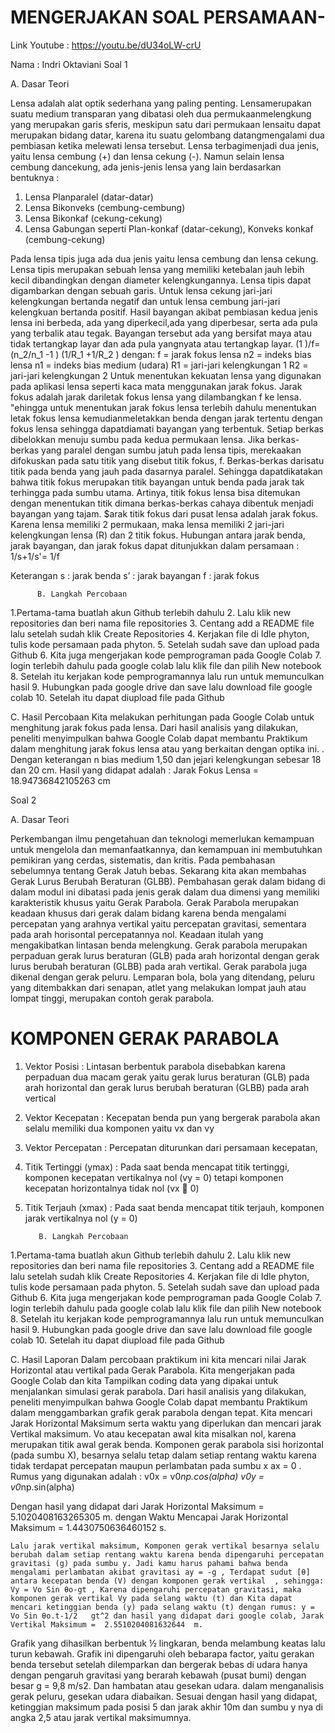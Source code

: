 # MENGERJAKAN SOAL PERSAMAAN-

Link Youtube : https://youtu.be/dU34oLW-crU 

Nama : Indri Oktaviani Soal 1 

A. Dasar Teori 

Lensa adalah alat optik sederhana yang paling penting. Lensamerupakan suatu medium transparan yang dibatasi oleh dua permukaanmelengkung yang merupakan garis sferis, meskipun satu dari permukaan lensaitu dapat merupakan bidang datar, karena itu suatu gelombang datangmengalami dua pembiasan ketika melewati lensa tersebut. Lensa terbagimenjadi dua jenis, yaitu lensa cembung (+) dan lensa cekung (-). Namun selain lensa cembung dancekung, ada jenis-jenis lensa yang lain berdasarkan bentuknya :
1.  Lensa Planparalel (datar-datar)
2.  Lensa Bikonveks (cembung-cembung)
3. Lensa Bikonkaf (cekung-cekung)
4. Lensa Gabungan seperti Plan-konkaf (datar-cekung), Konveks konkaf (cembung-cekung)

Pada lensa tipis juga ada dua jenis yaitu lensa cembung dan lensa cekung. Lensa tipis merupakan sebuah lensa yang memiliki ketebalan jauh lebih kecil dibandingkan dengan diameter kelengkungannya. Lensa tipis dapat digambarkan dengan sebuah garis. Untuk lensa cekung jari-jari kelengkungan bertanda negatif dan untuk lensa cembung jari-jari kelengkuan bertanda positif. Hasil bayangan akibat pembiasan kedua jenis lensa ini berbeda, ada yang diperkecil,ada yang diperbesar, serta ada pula yang terbalik atau tegak. Bayangan tersebut ada yang bersifat maya atau tidak tertangkap layar dan ada pula yangnyata atau tertangkap layar.
(1 )/f=(n_2/n_1 -1  )  (1/R_1 +1/R_2 )
dengan:
f = jarak fokus lensa
n2 = indeks bias lensa
n1 = indeks bias medium (udara)
R1 = jari-jari kelengkungan 1
R2 = jari-jari kelengkungan 2
	Untuk menentukan kekuatan lensa yang digunakan pada aplikasi lensa seperti kaca mata menggunakan jarak fokus. Jarak fokus adalah jarak dariletak fokus lensa yang dilambangkan f ke lensa. "ehingga untuk menentukan jarak fokus lensa terlebih dahulu menentukan letak fokus lensa kemudianmeletakkan benda dengan jarak tertentu dengan fokus lensa sehingga dapatdiamati bayangan yang terbentuk.
Setiap berkas dibelokkan menuju sumbu pada kedua permukaan lensa. Jika berkas-berkas yang paralel dengan sumbu jatuh pada lensa tipis, merekaakan difokuskan pada satu titik yang disebut titik fokus, f. Berkas-berkas darisatu titik pada benda yang jauh pada dasarnya paralel. 
Sehingga dapatdikatakan bahwa titik fokus merupakan titik bayangan untuk benda pada jarak tak terhingga pada sumbu utama. Artinya, titik fokus lensa bisa ditemukan dengan menentukan titik dimana berkas-berkas cahaya dibentuk menjadi bayangan yang tajam. $arak titik fokus dari pusat lensa adalah jarak fokus. Karena lensa memiliki 2 permukaan, maka lensa memiliki 2 jari-jari kelengkungan lensa (R) dan 2 titik fokus.
Hubungan antara jarak benda, jarak  bayangan, dan jarak fokus dapat ditunjukkan dalam persamaan :
1/s+1/s'=  1/f
  
 Keterangan
 s : jarak benda
 s’ : jarak bayangan 
 f :  jarak fokus

          B. Langkah Percobaan 
 1.Pertama-tama buatlah akun Github terlebih dahulu
2. Lalu klik new repositories dan beri nama file repositories
3.  Centang add a README file lalu setelah sudah klik Create Repositories
4. Kerjakan file di Idle phyton, tulis kode persamaan pada phyton. 
5. Setelah sudah save dan upload pada Github
6. Kita juga mengerjakan kode pemprograman pada Google Colab
7. login terlebih dahulu pada google colab lalu klik file dan pilih New notebook 
8. Setelah itu kerjakan   kode pemprogramannya lalu run untuk memunculkan hasil
9. Hubungkan pada google drive dan save lalu download file google colab 
10. Setelah itu dapat diupload file pada Github 

C. Hasil Percobaan 
Kita melakukan perhitungan pada Google Colab untuk menghitung jarak fokus pada lensa. Dari hasil analisis yang dilakukan, peneliti menyimpulkan bahwa Google Colab dapat membantu Praktikum dalam menghitung jarak fokus lensa atau yang berkaitan dengan optika ini. . Dengan keterangan n bias medium 1,50 dan jejari kelengkungan sebesar 18 dan 20 cm. Hasil yang didapat adalah : Jarak Fokus Lensa =  18.94736842105263 cm 

Soal 2 


A. Dasar Teori 

Perkembangan ilmu pengetahuan dan teknologi memerlukan kemampuan untuk
mengelola dan memanfaatkannya, dan kemampuan ini membutuhkan pemikiran yang
cerdas, sistematis, dan kritis. Pada pembahasan sebelumnya tentang Gerak Jatuh bebas. Sekarang kita akan membahas Gerak Lurus Berubah Beraturan (GLBB). Pembahasan gerak dalam bidang di dalam modul ini dibatasi pada jenis gerak dalam dua dimensi yang memiliki karakteristik khusus yaitu Gerak Parabola. Gerak Parabola
merupakan keadaan khusus dari gerak dalam bidang karena benda mengalami
percepatan yang arahnya vertikal yaitu percepatan gravitasi, sementara pada arah
horisontal percepatannya nol. Keadaan itulah yang mengakibatkan lintasan benda
melengkung.  Gerak parabola merupakan perpaduan gerak lurus beraturan (GLB) pada arah horizontal dengan gerak lurus berubah beraturan (GLBB) pada arah vertikal. Gerak parabola juga dikenal dengan gerak peluru. Lemparan bola, bola yang ditendang, peluru yang ditembakkan dari senapan, atlet yang melakukan lompat jauh atau lompat tinggi, merupakan contoh gerak parabola.

# KOMPONEN GERAK PARABOLA
1. Vektor Posisi : Lintasan berbentuk parabola disebabkan karena perpaduan dua macam gerak yaitu
gerak lurus beraturan (GLB) pada arah horizontal dan gerak lurus berubah beraturan
(GLBB) pada arah vertical
2. Vektor Kecepatan : Kecepatan benda pun yang bergerak parabola akan selalu
memiliki dua komponen yaitu vx dan vy
3. Vektor Percepatan : Percepatan diturunkan dari persamaan kecepatan,
4. Titik Tertinggi (ymax) : Pada saat benda mencapat titik tertinggi, komponen kecepatan vertikalnya nol (vy = 0)
tetapi komponen kecepatan horizontalnya tidak nol (vx  0)
5. Titik Terjauh (xmax) : Pada saat benda mencapat titik terjauh, komponen jarak vertikalnya nol (y = 0)

          B. Langkah Percobaan 
 1.Pertama-tama buatlah akun Github terlebih dahulu
2. Lalu klik new repositories dan beri nama file repositories
3.  Centang add a README file lalu setelah sudah klik Create Repositories
4. Kerjakan file di Idle phyton, tulis kode persamaan pada phyton. 
5. Setelah sudah save dan upload pada Github
6. Kita juga mengerjakan kode pemprograman pada Google Colab
7. login terlebih dahulu pada google colab lalu klik file dan pilih New notebook 
8. Setelah itu kerjakan   kode pemprogramannya lalu run untuk memunculkan hasil
9. Hubungkan pada google drive dan save lalu download file google colab 
10. Setelah itu dapat diupload file pada Github 

C. Hasil Laporan 
 Dalam percobaan praktikum ini kita mencari nilai Jarak Horizontal atau vertikal pada Gerak Parabola. Kita mengerjakan pada Google Colab dan kita Tampilkan coding data yang dipakai untuk menjalankan simulasi gerak parabola. Dari hasil analisis yang dilakukan, peneliti menyimpulkan bahwa Google Colab dapat membantu Praktikum dalam menggambarkan grafik gerak parabola dengan tepat. Kita mencari Jarak Horizontal Maksimum serta waktu yang diperlukan dan mencari jarak Vertikal maksimum. Vo atau kecepatan awal kita misalkan nol, karena  merupakan titik awal gerak benda. Komponen gerak parabola sisi horizontal (pada sumbu X), besarnya selalu tetap dalam setiap rentang waktu karena tidak terdapat percepatan maupun perlambatan pada sumbu x ax = 0  . 
Rumus yang digunakan adalah : 
 v0x = v0*np.cos(alpha)
v0y = v0*np.sin(alpha)

Dengan hasil yang didapat dari Jarak Horizontal Maksimum =  5.1020408163265305  m. dengan Waktu Mencapai Jarak Horizontal Maksimum =  1.4430750636460152  s. 

	Lalu jarak vertikal maksimum, Komponen gerak vertikal besarnya selalu berubah dalam setiap rentang waktu karena benda dipengaruhi percepatan gravitasi (g) pada sumbu y. Jadi kamu harus pahami bahwa benda mengalami perlambatan akibat gravitasi ay = -g , Terdapat sudut [θ] antara kecepatan benda (V) dengan komponen gerak vertikal  , sehingga: Vy = Vo Sin θo-gt , Karena dipengaruhi percepatan gravitasi, maka komponen gerak vertikal Vy pada selang waktu (t) dan Kita dapat mencari ketinggian benda (y) pada selang waktu (t) dengan rumus: y = Vo Sin θo.t-1/2   gt^2 dan hasil yang didapat dari google colab, Jarak Vertikal Maksimum =  2.5510204081632644  m.  

Grafik yang dihasilkan berbentuk ½ lingkaran, benda melambung keatas lalu turun kebawah. Grafik ini dipengaruhi oleh bebarapa factor, yaitu gerakan benda tersebut setelah dilemparkan dan bergerak bebas di udara hanya dengan pengaruh gravitasi yang berarah kebawah (pusat bumi) dengan besar g = 9,8 m/s2. Dan hambatan atau gesekan udara. dalam menganalisis gerak peluru, gesekan udara diabaikan. Sesuai dengan hasil yang didapat, ketinggian maksimum pada posisi 5 dan jarak akhir 10m dan sumbu y nya di angka 2,5 atau jarak vertikal maksimumnya. 








